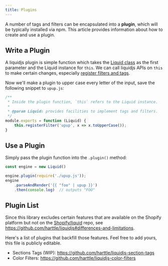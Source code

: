 ```yaml
---
title: Plugins
---
```


A number of tags and filters can be encapsulated into a **plugin**, which will be typically installed via npm. This article provides information about how to create and use a plugin.

## Write a Plugin

A liquidjs plugin is simple function which takes the [Liquid class][liquid] as the first parameter and the Liquid instance for `this`. We can call liquidjs APIs on `this` to make certain changes, especially [register filters and tags][register].

Now we'll make a plugin to upper case every letter of the input, save the following snippet to `upup.js`:

```javascript
/**
 * Inside the plugin function, `this` refers to the Liquid instance.
 *
 * @param Liquid: provides facilities to implement tags and filters.
 */
module.exports = function (Liquid) {
    this.registerFilter('upup', x => x.toUpperCase());
}
```

## Use a Plugin

Simply pass the plugin function into the `.plugin()` method:

```javascript
const engine = new Liquid()

engine.plugin(require('./upup.js'));
engine
    .parseAndRender('{{ "foo" | upup }}')
    .then(console.log)  // outputs "FOO"
```

## Plugin List

Since this library excludes certain features that are available on the Shopify platform but not on the [Shopify/liquid](https://github.com/Shopify/liquid/) repo, see <https://github.com/harttle/liquidjs#differences-and-limitations>.

Here's a list of plugins that backfill those features. Feel free to add yours, this file is publicly editable.

* Sections Tags (WIP): https://github.com/harttle/liquidjs-section-tags
* Color Filters: https://github.com/harttle/liquidjs-color-filters

[liquid]: /api/classes/Liquid.html
[register]: /harttle/liquidjs/wiki/Register-Filters-Tags